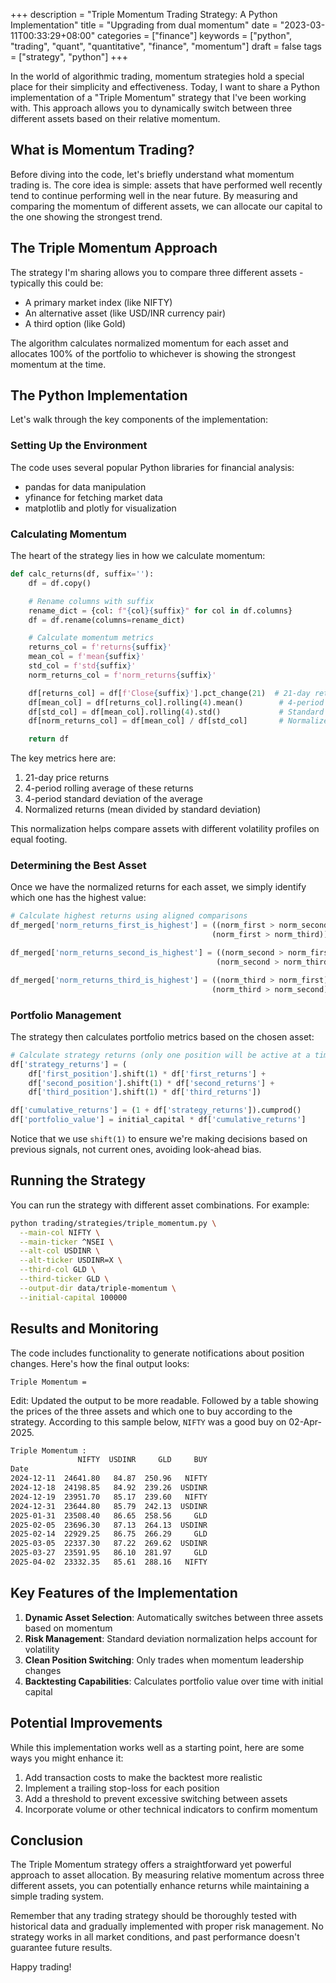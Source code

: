+++
description = "Triple Momentum Trading Strategy: A Python Implementation"
title = "Upgrading from dual momentum"
date = "2023-03-11T00:33:29+08:00"
categories = ["finance"]
keywords = ["python", "trading", "quant", "quantitative", "finance", "momentum"]
draft = false
tags = ["strategy", "python"]
+++

In the world of algorithmic trading, momentum strategies hold a special place for their simplicity and effectiveness. Today, I want to share a Python implementation of a "Triple Momentum" strategy that I've been working with. This approach allows you to dynamically switch between three different assets based on their relative momentum.

## What is Momentum Trading?

Before diving into the code, let's briefly understand what momentum trading is. The core idea is simple: assets that have performed well recently tend to continue performing well in the near future. By measuring and comparing the momentum of different assets, we can allocate our capital to the one showing the strongest trend.

## The Triple Momentum Approach

The strategy I'm sharing allows you to compare three different assets - typically this could be:
- A primary market index (like NIFTY)
- An alternative asset (like USD/INR currency pair)
- A third option (like Gold)

The algorithm calculates normalized momentum for each asset and allocates 100% of the portfolio to whichever is showing the strongest momentum at the time.

## The Python Implementation

Let's walk through the key components of the implementation:

### Setting Up the Environment

The code uses several popular Python libraries for financial analysis:
- pandas for data manipulation
- yfinance for fetching market data
- matplotlib and plotly for visualization

### Calculating Momentum

The heart of the strategy lies in how we calculate momentum:

```python
def calc_returns(df, suffix=''):
    df = df.copy()

    # Rename columns with suffix
    rename_dict = {col: f"{col}{suffix}" for col in df.columns}
    df = df.rename(columns=rename_dict)

    # Calculate momentum metrics
    returns_col = f'returns{suffix}'
    mean_col = f'mean{suffix}'
    std_col = f'std{suffix}'
    norm_returns_col = f'norm_returns{suffix}'

    df[returns_col] = df[f'Close{suffix}'].pct_change(21)  # 21-day returns
    df[mean_col] = df[returns_col].rolling(4).mean()        # 4-period average
    df[std_col] = df[mean_col].rolling(4).std()             # Standard deviation
    df[norm_returns_col] = df[mean_col] / df[std_col]       # Normalized returns

    return df
```

The key metrics here are:
1. 21-day price returns
2. 4-period rolling average of these returns
3. 4-period standard deviation of the average
4. Normalized returns (mean divided by standard deviation)

This normalization helps compare assets with different volatility profiles on equal footing.

### Determining the Best Asset

Once we have the normalized returns for each asset, we simply identify which one has the highest value:

```python
# Calculate highest returns using aligned comparisons
df_merged['norm_returns_first_is_highest'] = ((norm_first > norm_second) &
                                             (norm_first > norm_third))

df_merged['norm_returns_second_is_highest'] = ((norm_second > norm_first) &
                                              (norm_second > norm_third))

df_merged['norm_returns_third_is_highest'] = ((norm_third > norm_first) &
                                             (norm_third > norm_second))
```

### Portfolio Management

The strategy then calculates portfolio metrics based on the chosen asset:

```python
# Calculate strategy returns (only one position will be active at a time)
df['strategy_returns'] = (
    df['first_position'].shift(1) * df['first_returns'] +
    df['second_position'].shift(1) * df['second_returns'] +
    df['third_position'].shift(1) * df['third_returns'])

df['cumulative_returns'] = (1 + df['strategy_returns']).cumprod()
df['portfolio_value'] = initial_capital * df['cumulative_returns']
```

Notice that we use `shift(1)` to ensure we're making decisions based on previous signals, not current ones, avoiding look-ahead bias.

## Running the Strategy

You can run the strategy with different asset combinations. For example:

```bash
python trading/strategies/triple_momentum.py \
  --main-col NIFTY \
  --main-ticker ^NSEI \
  --alt-col USDINR \
  --alt-ticker USDINR=X \
  --third-col GLD \
  --third-ticker GLD \
  --output-dir data/triple-momentum \
  --initial-capital 100000
```

## Results and Monitoring

The code includes functionality to generate notifications about position changes. Here's how the final output looks:

```
Triple Momentum =
```
Edit: Updated the output to be more readable. Followed by a table showing the prices of the three assets and which one to buy according to the strategy.
According to this sample below, `NIFTY` was a good buy on 02-Apr-2025.

```bash
Triple Momentum :
               NIFTY  USDINR     GLD     BUY
Date
2024-12-11  24641.80   84.87  250.96   NIFTY
2024-12-18  24198.85   84.92  239.26  USDINR
2024-12-19  23951.70   85.17  239.60   NIFTY
2024-12-31  23644.80   85.79  242.13  USDINR
2025-01-31  23508.40   86.65  258.56     GLD
2025-02-05  23696.30   87.13  264.13  USDINR
2025-02-14  22929.25   86.75  266.29     GLD
2025-03-05  22337.30   87.22  269.62  USDINR
2025-03-27  23591.95   86.10  281.97     GLD
2025-04-02  23332.35   85.61  288.16   NIFTY
```

## Key Features of the Implementation

1. **Dynamic Asset Selection**: Automatically switches between three assets based on momentum
2. **Risk Management**: Standard deviation normalization helps account for volatility
3. **Clean Position Switching**: Only trades when momentum leadership changes
4. **Backtesting Capabilities**: Calculates portfolio value over time with initial capital

## Potential Improvements

While this implementation works well as a starting point, here are some ways you might enhance it:

1. Add transaction costs to make the backtest more realistic
2. Implement a trailing stop-loss for each position
3. Add a threshold to prevent excessive switching between assets
4. Incorporate volume or other technical indicators to confirm momentum

## Conclusion

The Triple Momentum strategy offers a straightforward yet powerful approach to asset allocation. By measuring relative momentum across three different assets, you can potentially enhance returns while maintaining a simple trading system.

Remember that any trading strategy should be thoroughly tested with historical data and gradually implemented with proper risk management. No strategy works in all market conditions, and past performance doesn't guarantee future results.

Happy trading!
